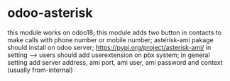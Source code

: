 # odoo-asterisk
this module works on odoo18;
this module adds two  button in contacts to make calls with phone number or mobile number;
asterisk-ami pakage should install on odoo server;
https://pypi.org/project/asterisk-ami/
in setting --> users should add userextension on pbx system;
in general setting add server address, ami port, ami user, ami password and context (usually from-internal)
